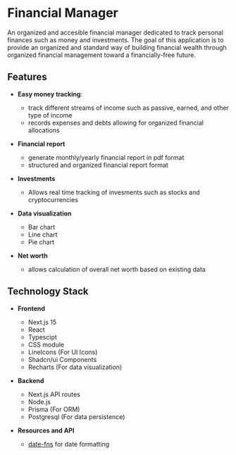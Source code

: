 # Financial Manager
An organized and accesible financial manager dedicated to track personal finances such as money and investments. The goal of this application is to provide an organized and standard way of building financial wealth through organized financial management toward a financially-free future.

## Features

- **Easy money tracking**:
    - track different streams of income such as passive, earned, and other type of income
    - records expenses and debts allowing for organized financial allocations

- **Financial report**
    - generate monthly/yearly financial report in pdf format
    - structured and organized financial report format

- **Investments**
    - Allows real time tracking of invesments such as stocks and cryptocurrencies

- **Data visualization**
    - Bar chart
    - Line chart
    - Pie chart   

- **Net worth**     
    - allows calculation of overall net worth based on existing data

## Technology Stack

- **Frontend**

    - Next.js 15
    - React
    - Typescipt
    - CSS module
    - LineIcons (For UI Icons)
    - Shadcn/ui Components
    - Recharts (For data visualization)

- **Backend**

    - Next.js API routes
    - Node.js
    - Prisma (For ORM)
    - Postgresql (For data persistence)

- **Resources and API**

    - [date-fns](https://github.com/date-fns/date-fns) for date formatting